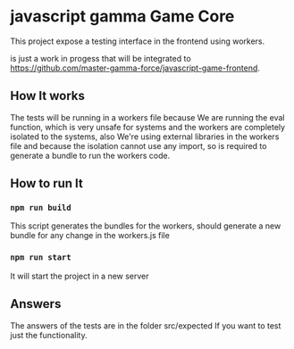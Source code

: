 # javascript gamma Game Core

This project expose a testing interface in the frontend using workers.

is just a work in progess that will be integrated to https://github.com/master-gamma-force/javascript-game-frontend.

## How It works

The tests will be running in a workers file because We are running the eval
function, which is very unsafe for systems and the workers are completely
isolated to the systems, also We're using external libraries in the workers
file and because the isolation cannot use any import, so is required to generate
a bundle to run the workers code.


## How to run It

### `npm run build`

This script generates the bundles for the workers, should generate a new bundle
for any change in the workers.js file

### `npm run start`

It will start the project in a new server

## Answers

The answers of the tests are in the folder src/expected If you want to test just
the functionality.